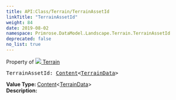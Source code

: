 ```yaml
---
title: API:Class/Terrain/TerrainAssetId
linkTitle: "TerrainAssetId"
weight: 84
date: 2019-08-02
namespace: Primrose.DataModel.Landscape.Terrain.TerrainAssetId
deprecated: false
no_list: true
---
```

Property of <a href="/docs/api-reference/Class/Terrain"><img src="/icons/silk/terrain.png"/>&nbsp;Terrain</a>
<pre class="method-declaration">
TerrainAssetId: <a class="type" href="/docs/api-reference/Misc/Content">Content</a><<a class="type" href="/docs/api-reference/Asset/TerrainData">TerrainData</a>></pre>
<b>Value Type: </b>
<a class="type" href="/docs/api-reference/Misc/Content">Content</a><<a class="type" href="/docs/api-reference/Asset/TerrainData">TerrainData</a>>
<br/>
<b>Description: </b>